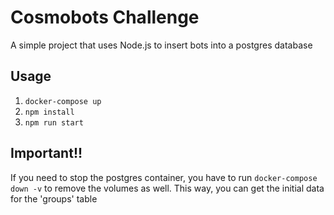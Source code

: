 # Cosmobots Challenge
A simple project that uses Node.js to insert bots into a postgres database

Usage
-----

1. `docker-compose up`
2. `npm install`
3. `npm run start`

Important!!
---------

If you need to stop the postgres container, you have to run
`docker-compose down -v` to remove the volumes as well.
This way, you can get the initial data for the 'groups' table


